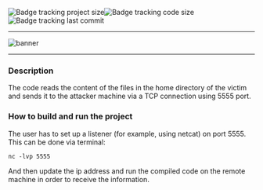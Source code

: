 ![Badge tracking project size](https://img.shields.io/github/repo-size/Preffet/CPP-Remote-enumeration?color=%232b4fc4)![Badge tracking code size](https://img.shields.io/github/languages/code-size/Preffet/CPP-Remote-enumeration?color=%23472bc4)![Badge tracking last commit](https://img.shields.io/github/last-commit/Preffet/CPP-Remote-enumeration?color=%23782bc4)

-----------------------------------------------------------------------------

![banner](https://user-images.githubusercontent.com/84241003/161380249-1415587e-a8ac-4750-80e4-bd373ed06667.png)

-----------------------------------------------------------------------------
### Description

The code reads the content of the files in the home directory of the victim and sends it to the attacker machine via a TCP connection using 5555 port.

### How to build and run the project
The user has to set up a listener (for example, using netcat) on port 5555. 
This can be done via terminal:
```
nc -lvp 5555
```
And then update the ip address and run the compiled code on the remote machine in order to receive the information. 

